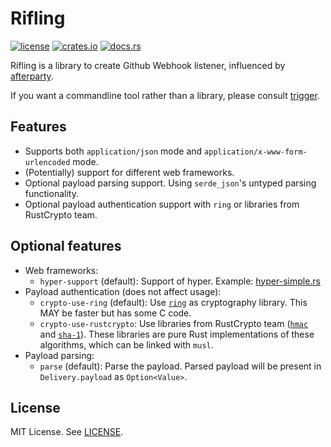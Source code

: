 Rifling
=======

[![license](https://img.shields.io/github/license/RedL0tus/rifling.svg)](LICENSE) [![crates.io](http://meritbadge.herokuapp.com/rifling)](https://crates.io/crates/rifling) [![docs.rs](https://docs.rs/rifling/badge.svg)](https://docs.rs/rifling/)

Rifling is a library to create Github Webhook listener, influenced by [afterparty](https://crates.io/crates/afterparty).

If you want a commandline tool rather than a library, please consult [trigger](https://github.com/RedL0tus/trigger).

Features
--------

 - Supports both `application/json` mode and `application/x-www-form-urlencoded` mode.
 - (Potentially) support for different web frameworks.
 - Optional payload parsing support. Using `serde_json`'s untyped parsing functionality.
 - Optional payload authentication support with `ring` or libraries from RustCrypto team.

Optional features
-----------------

 - Web frameworks:
   - `hyper-support` (default): Support of hyper. Example: [hyper-simple.rs](examples/hyper-simple.rs)
 - Payload authentication (does not affect usage):
   - `crypto-use-ring` (default): Use [`ring`](https://crates.io/crates/ring) as cryptography library. This MAY be faster but has some C code.
   - `crypto-use-rustcrypto`: Use libraries from RustCrypto team ([`hmac`](https://crates.io/crates/hmac) and [`sha-1`](https://crates.io/crates/sha-1)). These libraries are pure Rust implementations of these algorithms, which can be linked with `musl`.
 - Payload parsing:
   - `parse` (default): Parse the payload. Parsed payload will be present in `Delivery.payload` as `Option<Value>`.

License
-------

MIT License. See [LICENSE](LICENSE).